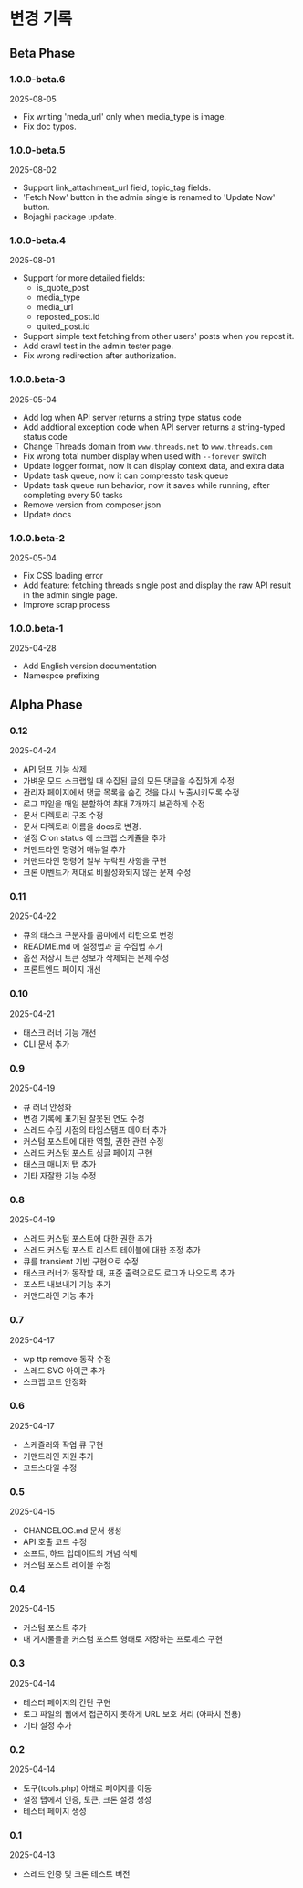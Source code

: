 # 변경 기록

## Beta Phase

### 1.0.0-beta.6

2025-08-05

- Fix writing 'meda_url' only when media_type is image.
- Fix doc typos.

### 1.0.0-beta.5

2025-08-02

- Support link_attachment_url field, topic_tag fields.
- 'Fetch Now' button in the admin single is renamed to 'Update Now' button.
- Bojaghi package update.

### 1.0.0-beta.4

2025-08-01

- Support for more detailed fields:
    - is_quote_post
    - media_type
    - media_url
    - reposted_post.id
    - quited_post.id
- Support simple text fetching from other users' posts when you repost it.
- Add crawl test in the admin tester page.
- Fix wrong redirection after authorization.

### 1.0.0.beta-3

2025-05-04

- Add log when API server returns a string type status code
- Add addtional exception code when API server returns a string-typed status code
- Change Threads domain from `www.threads.net` to `www.threads.com`
- Fix wrong total number display when used with `--forever` switch
- Update logger format, now it can display context data, and extra data
- Update task queue, now it can compressto task queue
- Update task queue run behavior, now it saves while running, after completing every 50 tasks
- Remove version from composer.json
- Update docs

### 1.0.0.beta-2

2025-05-04

- Fix CSS loading error
- Add feature: fetching threads single post and display the raw API result in the admin single page.
- Improve scrap process

### 1.0.0.beta-1

2025-04-28

- Add English version documentation
- Namespce prefixing

## Alpha Phase

### 0.12

2025-04-24

- API 덤프 기능 삭제
- 가벼운 모드 스크랩일 때 수집된 글의 모든 댓글을 수집하게 수정
- 관리자 페이지에서 댓글 목록을 숨긴 것을 다시 노출시키도록 수정
- 로그 파일을 매일 분할하여 최대 7개까지 보관하게 수정
- 문서 디렉토리 구조 수정
- 문서 디렉토리 이름을 docs로 변경.
- 설정 Cron status 에 스크랩 스케쥴을 추가
- 커맨드라인 명령어 매뉴얼 추가
- 커맨드라인 명령어 일부 누락된 사항을 구현
- 크론 이벤트가 제대로 비활성화되지 않는 문제 수정

### 0.11

2025-04-22

- 큐의 태스크 구분자를 콤마에서 리턴으로 변경
- README.md 에 설정법과 글 수집법 추가
- 옵션 저장시 토큰 정보가 삭제되는 문제 수정
- 프론트엔드 페이지 개선

### 0.10

2025-04-21

- 태스크 러너 기능 개선
- CLI 문서 추가

### 0.9

2025-04-19

- 큐 러너 안정화
- 변경 기록에 표기된 잘못된 연도 수정
- 스레드 수집 시점의 타임스탬프 데이터 추가
- 커스텀 포스트에 대한 역할, 권한 관련 수정
- 스레드 커스텀 포스트 싱글 페이지 구현
- 태스크 매니저 탭 추가
- 기타 자잘한 기능 수정

### 0.8

2025-04-19

- 스레드 커스텀 포스트에 대한 권한 추가
- 스레드 커스텀 포스트 리스트 테이블에 대한 조정 추가
- 큐를 transient 기반 구현으로 수정
- 태스크 러너가 동작할 때, 표준 출력으로도 로그가 나오도록 추가
- 포스트 내보내기 기능 추가
- 커맨드라인 기능 추가

### 0.7

2025-04-17

- wp ttp remove 동작 수정
- 스레드 SVG 아이콘 추가
- 스크랩 코드 안정화

### 0.6

2025-04-17

- 스케쥴러와 작업 큐 구현
- 커맨드라인 지원 추가
- 코드스타일 수정

### 0.5

2025-04-15

- CHANGELOG.md 문서 생성
- API 호출 코드 수정
- 소프트, 하드 업데이트의 개념 삭제
- 커스텀 포스트 레이블 수정

### 0.4

2025-04-15

- 커스텀 포스트 추가
- 내 게시물들을 커스텀 포스트 형태로 저장하는 프로세스 구현

### 0.3

2025-04-14

- 테스터 페이지의 간단 구현
- 로그 파일의 웹에서 접근하지 못하게 URL 보호 처리 (아파치 전용)
- 기타 설정 추가

### 0.2

2025-04-14

- 도구(tools.php) 아래로 페이지를 이동
- 설정 탭에서 인증, 토큰, 크론 설정 생성
- 테스터 페이지 생성

### 0.1

2025-04-13

- 스레드 인증 및 크론 테스트 버전
